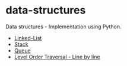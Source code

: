 # data-structures
Data structures - Implementation using Python.

* [Linked-List](https://github.com/CollegeFellow/data-structures/blob/master/linkedList.py)
* [Stack](https://github.com/CollegeFellow/data-structures/blob/master/stack.py)
* [Queue](https://github.com/CollegeFellow/data-structures/blob/master/queue.py)
* [Level Order Traversal - Line by line](https://github.com/CollegeFellow/data-structures/blob/master/level-order-line-by-line.py)
